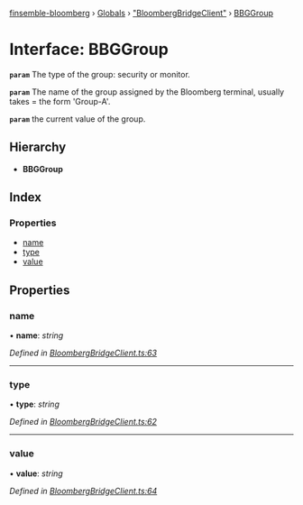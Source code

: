 [finsemble-bloomberg](../README.md) › [Globals](../globals.md) › ["BloombergBridgeClient"](../modules/_bloombergbridgeclient_.md) › [BBGGroup](_bloombergbridgeclient_.bbggroup.md)

# Interface: BBGGroup

**`param`** The type of the group: security or monitor.

**`param`** The name of the group assigned by the Bloomberg terminal, usually takes =
the form 'Group-A'.

**`param`** the current value of the group.

## Hierarchy

* **BBGGroup**

## Index

### Properties

* [name](_bloombergbridgeclient_.bbggroup.md#name)
* [type](_bloombergbridgeclient_.bbggroup.md#type)
* [value](_bloombergbridgeclient_.bbggroup.md#value)

## Properties

###  name

• **name**: *string*

*Defined in [BloombergBridgeClient.ts:63](https://github.com/ChartIQ/finsemble-bloomberg/blob/ea40ce4/src/clients/BloombergBridgeClient/BloombergBridgeClient.ts#L63)*

___

###  type

• **type**: *string*

*Defined in [BloombergBridgeClient.ts:62](https://github.com/ChartIQ/finsemble-bloomberg/blob/ea40ce4/src/clients/BloombergBridgeClient/BloombergBridgeClient.ts#L62)*

___

###  value

• **value**: *string*

*Defined in [BloombergBridgeClient.ts:64](https://github.com/ChartIQ/finsemble-bloomberg/blob/ea40ce4/src/clients/BloombergBridgeClient/BloombergBridgeClient.ts#L64)*
